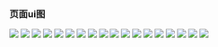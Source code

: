### 页面ui图

![](../static/pop/1.jpg)
![](../static/pop/2.jpg)
![](../static/pop/3.jpg)
![](../static/pop/4.png)
![](../static/pop/5.png)
![](../static/pop/6.png)
![](../static/pop/7.png)
![](../static/pop/8.png)
![](../static/pop/9.png)
![](../static/pop/10.png)
![](../static/pop/11.png)
![](../static/pop/12.png)
![](../static/pop/13.png)
![](../static/pop/14.png)
![](../static/pop/15.png)
![](../static/pop/16.png)
![](../static/pop/17.png)
![](../static/pop/18.png)

